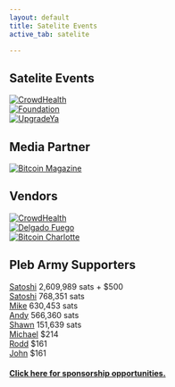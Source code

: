 ```yaml
---
layout: default
title: Satelite Events
active_tab: satelite

---
```


<div class="highlight-section2">
    <h2>Satelite Events</h2>
    <div class="white-divider-mid"></div>
    <div class="container sponsors">
        <div class="row row-cols-1 row-cols-sm-2 row-cols-md-3 g-3">
            <div class="col">
                <a href="https://www.joincrowdhealth.com/bitcoin" target="_blank"><img src="/assets/img/sponsors/hodlween-sponsor-crowdhealth.png" alt="CrowdHealth" title="CrowdHealth"/></a>
            </div>
            <div class="col">
                <a href="https://foundationdevices.com/" target="_blank"><img src="/assets/img/sponsors/hodlween-sponsor-foundation.png" alt="Foundation" title="Foundation"/></a>
            </div>
            <div class="col">
                <a href="https://upgradeya.com/" target="_blank"><img src="/assets/img/sponsors/hodlween-sponsor-upgradeya.png" alt="UpgradeYa" title="UpgradeYa"/></a>
            </div>
        </div>
    </div>
</div>

<div class="highlight-section2">
    <h2>Media Partner</h2>
    <div class="white-divider-mid"></div>
    <div class="container sponsors">
        <div class="row row-cols-1 row-cols-sm-1 row-cols-md-1 g-3">
            <!-- <div class="col"></div> -->
            <div class="col">
                <a href="https://bitcoinmagazine.com/" target="_blank"><img src="/assets/img/sponsors/hodlween-mediapartner-bitcoinmagazine.png" alt="Bitcoin Magazine" title="Bitcoin Magazine"/></a>
            </div>
            <!-- <div class="col"></div> -->
        </div>
    </div>
</div>

<div class="highlight-section2">
    <h2>Vendors</h2>
    <div class="white-divider-mid"></div>
    <div class="container sponsors">
        <div class="row row-cols-1 row-cols-sm-2 row-cols-md-3 g-3">
            <div class="col">
                <a href="https://www.joincrowdhealth.com/bitcoin" target="_blank"><img src="/assets/img/sponsors/hodlween-sponsor-crowdhealth.png" alt="CrowdHealth" title="CrowdHealth"/></a>
            </div>
            <div class="col">
                <a href="https://delgadosfuego.com/" target="_blank"><img src="/assets/img/sponsors/hodlween-vendor-delgadofuego.jpg" alt="Delgado Fuego" title="Delgado Fuego"/></a>
            </div>
            <div class="col">
                <a href="https://bitcoincharlotte.org" target="_blank"><img src="/assets/img/sponsors/hodlween-vendor-bitcoincharlotte.png" alt="Bitcoin Charlotte" title="Bitcoin Charlotte"/></a>
            </div>
        </div>
    </div>
</div>

<div class="highlight-section2">
    <h2>Pleb Army Supporters</h2>
    <div class="white-divider-mid"></div>
    <p>
        <a href="#" target="_blank">Satoshi</a> 2,609,989 sats + $500<br>
        <a href="#" target="_blank">Satoshi</a> 768,351 sats<br> 
        <a href="#" target="_blank">Mike</a> 630,453 sats<br> 
        <a href="https://www.exponentiallayers.com/" target="_blank">Andy</a> 566,360 sats<br>
        <a href="https://bitcoin101pro.com/" target="_blank">Shawn</a> 151,639 sats<br> 
        <a href="https://medium.com/@MichaelYouKnow" target="_blank">Michael</a> $214<br>
        <a href="#" target="_blank">Rodd</a> $161<br>
        <a href="#" target="_blank">John</a> $161<br>
    </p>
    <div class="white-divider-mid"></div>
</div>


<div class="highlight-section2">
    <h4><a href="/sponsorship">Click here for sponsorship opportunities.</a></h4>
</div>

